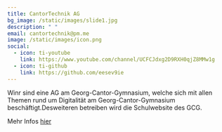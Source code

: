 ```yaml
---
title: CantorTechnik AG
bg_image: /static/images/slide1.jpg
description: " "
email: cantortechnik@pm.me
image: /static/images/icon.png
social:
  - icon: ti-youtube
    link: https://www.youtube.com/channel/UCFCJdxg2D9RXH0qjZ8MMw1g
  - icon: ti-github
    link: https://github.com/eesev9ie
---
```

Winr sind eine AG am Georg-Cantor-Gymnasium, welche sich mit allen Themen rund um Digitalität am Georg-Cantor-Gymnasium beschäftigt.Desweiteren betreiben wird die Schulwebsite des GCG.

Mehr Infos [hier](/de/ganztagsangebote/cantortechnik/)